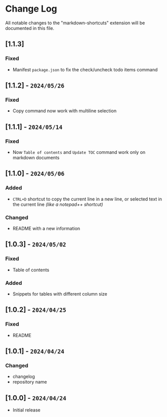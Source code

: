 # Change Log

All notable changes to the "markdown-shortcuts" extension will be documented in this file.

## [1.1.3]

### Fixed

- Manifest `package.json` to fix the check/uncheck todo items command

## [1.1.2] - `2024/05/26`

### Fixed

- Copy command now work with multiline selection

## [1.1.1] - `2024/05/14`

### Fixed

- Now `Table of contents` and `Update TOC` command work only on markdown documents

## [1.1.0] - `2024/05/06`

### Added

- `CTRL+D` shortcut to copy the current line in a new line, or selected text in the current line *(like a notepad++ shortcut)*

### Changed

- README with a new information
  
## [1.0.3] - `2024/05/02`

### Fixed

- Table of contents

### Added

- Snippets for tables with different column size

## [1.0.2] - `2024/04/25`

### Fixed

- README

## [1.0.1] - `2024/04/24`

### Changed

- changelog
- repository name

## [1.0.0] - `2024/04/24`

- Initial release

